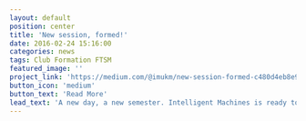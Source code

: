 ```yaml
---
layout: default
position: center
title: 'New session, formed!'
date: 2016-02-24 15:16:00
categories: news
tags: Club Formation FTSM
featured_image: ''
project_link: 'https://medium.com/@imukm/new-session-formed-c480d4eb8e9f#.1a7lxgiyl'
button_icon: 'medium'
button_text: 'Read More'
lead_text: 'A new day, a new semester. Intelligent Machines is ready to kickstart to a new future!'
---
```


